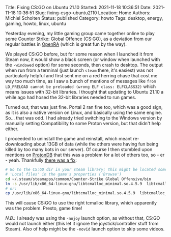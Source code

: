 Title: Fixing CS:GO on Ubuntu 21.10
Started: 2021-11-18 10:36:51
Date: 2021-11-18 10:36:51
Slug: fixing-csgo-ubuntu2110
Location: Home
Authors: Michiel Scholten
Status: published
Category: howto
Tags: desktop, energy, gaming, howto, linux, ubuntu

Yesterday evening, my little gaming group came together online to play some Counter Strike: Global Offence (CS:GO), as a deviation from our regular battles in [OpenRA](https://www.openra.net/) (which is great fun by the way).

We played CS:GO before, but for some reason when I launched it from Steam now, it would show a black screen (or window when launched with the `-windowed` option) for some seconds, then crash to desktop. The output when run from a terminal (just launch `steam` there, it's easiest) was not particularly helpful and first sent me on a red herring chase that cost me way too much time, as I saw a bunch of mentions of messages like `from LD_PRELOAD cannot be preloaded (wrong ELF class: ELFCLASS32)` which means issues with 32-bit libraries. I thought that updating to Ubuntu 21.10 a while ago had hosed the 32-bit libraries needed to run games.

Turned out, that was just fine. Portal 2 ran fine too, which was a good sign, as it is also a native version on Linux, and basically using the same engine. So... that was odd. I had already tried switching to the Windows version by manually setting Compatibility to some Proton version, but that didn't help either.

I proceeded to uninstall the game and reinstall, which meant re-downloading about 13GB of data (while the others were having fun being killed by too many bots in our server). Of course I then stumbled upon mentions on [ProtonDB](https://www.protondb.com/app/730) that this was a problem for a lot of others too, so - er - yeah. Thankfully [there was a fix](https://www.protondb.com/app/730#3sdJcdGT5K):

```bash
# Go to the CS:GO dir in your steam library; this might be located somewhere else, check
# 'Local files' in the game's properties ('Browse')
cd ~/.steam/steamapps/common/Counter-Strike Global Offensive/bin
ln -s /usr/lib/x86_64-linux-gnu/libtcmalloc_minimal.so.4.5.9  libtcmalloc_minimal.so.0
# or:
cp /usr/lib/x86_64-linux-gnu/libtcmalloc_minimal.so.4.5.9  libtcmalloc_minimal.so.0
```

This will cause CS:GO to use the right tcmalloc library, which apparently was the problem. Presto, game time!

*N.B.:* I already was using the `-nojoy` launch option, as without that, CS:GO would not launch either (this let it ignore the joystick/controller stuff from Steam). Also of help might be the `-novid` launch option to skip some videos.
